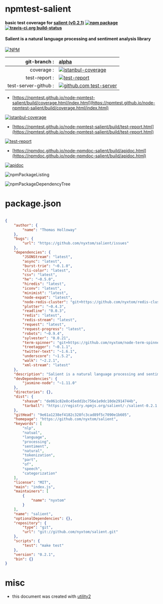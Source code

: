 # npmtest-salient

#### basic test coverage for  [salient (v0.2.1)](https://github.com/nyxtom/salient)  [![npm package](https://img.shields.io/npm/v/npmtest-salient.svg?style=flat-square)](https://www.npmjs.org/package/npmtest-salient) [![travis-ci.org build-status](https://api.travis-ci.org/npmtest/node-npmtest-salient.svg)](https://travis-ci.org/npmtest/node-npmtest-salient)

#### Salient is a natural language processing and sentiment analysis library

[![NPM](https://nodei.co/npm/salient.png?downloads=true&downloadRank=true&stars=true)](https://www.npmjs.com/package/salient)

| git-branch : | [alpha](https://github.com/npmtest/node-npmtest-salient/tree/alpha)|
|--:|:--|
| coverage : | [![istanbul-coverage](https://npmtest.github.io/node-npmtest-salient/build/coverage.badge.svg)](https://npmtest.github.io/node-npmtest-salient/build/coverage.html/index.html)|
| test-report : | [![test-report](https://npmtest.github.io/node-npmtest-salient/build/test-report.badge.svg)](https://npmtest.github.io/node-npmtest-salient/build/test-report.html)|
| test-server-github : | [![github.com test-server](https://npmtest.github.io/node-npmtest-salient/GitHub-Mark-32px.png)](https://npmtest.github.io/node-npmtest-salient/build/app/index.html) | | build-artifacts : | [![build-artifacts](https://npmtest.github.io/node-npmtest-salient/glyphicons_144_folder_open.png)](https://github.com/npmtest/node-npmtest-salient/tree/gh-pages/build)|

- [https://npmtest.github.io/node-npmtest-salient/build/coverage.html/index.html](https://npmtest.github.io/node-npmtest-salient/build/coverage.html/index.html)

[![istanbul-coverage](https://npmtest.github.io/node-npmtest-salient/build/screenCapture.buildCi.browser.%252Ftmp%252Fbuild%252Fcoverage.lib.html.png)](https://npmtest.github.io/node-npmtest-salient/build/coverage.html/index.html)

- [https://npmtest.github.io/node-npmtest-salient/build/test-report.html](https://npmtest.github.io/node-npmtest-salient/build/test-report.html)

[![test-report](https://npmtest.github.io/node-npmtest-salient/build/screenCapture.buildCi.browser.%252Ftmp%252Fbuild%252Ftest-report.html.png)](https://npmtest.github.io/node-npmtest-salient/build/test-report.html)

- [https://npmdoc.github.io/node-npmdoc-salient/build/apidoc.html](https://npmdoc.github.io/node-npmdoc-salient/build/apidoc.html)

[![apidoc](https://npmdoc.github.io/node-npmdoc-salient/build/screenCapture.buildCi.browser.%252Ftmp%252Fbuild%252Fapidoc.html.png)](https://npmdoc.github.io/node-npmdoc-salient/build/apidoc.html)

![npmPackageListing](https://npmtest.github.io/node-npmtest-salient/build/screenCapture.npmPackageListing.svg)

![npmPackageDependencyTree](https://npmtest.github.io/node-npmtest-salient/build/screenCapture.npmPackageDependencyTree.svg)



# package.json

```json

{
    "author": {
        "name": "Thomas Holloway"
    },
    "bugs": {
        "url": "https://github.com/nyxtom/salient/issues"
    },
    "dependencies": {
        "JSONStream": "latest",
        "async": "latest",
        "burst-trie": "~0.1.0",
        "cli-color": "latest",
        "csv": "latest",
        "he": "~0.5.0",
        "hiredis": "latest",
        "iconv": "latest",
        "minimist": "latest",
        "node-expat": "latest",
        "node-redis-cluster": "git+https://github.com/nyxtom/redis-cluster.git",
        "plotter": "~0.4.3",
        "readline": "0.0.3",
        "redis": "latest",
        "redis-stream": "latest",
        "request": "latest",
        "request-progress": "latest",
        "robots": "~0.9.4",
        "sylvester": "0.0.21",
        "term-spinner": "git+https://github.com/nyxtom/node-term-spinner.git",
        "treetagger": "~0.1.1",
        "twitter-text": "~1.6.1",
        "underscore": "~1.5.2",
        "walk": "~2.2.1",
        "xml-stream": "latest"
    },
    "description": "Salient is a natural language processing and sentiment analysis library",
    "devDependencies": {
        "jasmine-node": "~1.11.0"
    },
    "directories": {},
    "dist": {
        "shasum": "de061c82e8c45edd1bc756e1e9dc10de2914744b",
        "tarball": "https://registry.npmjs.org/salient/-/salient-0.2.1.tgz"
    },
    "gitHead": "9e61a1238ef4182c328fc3cad89f5c7090e1b605",
    "homepage": "https://github.com/nyxtom/salient",
    "keywords": [
        "nlp",
        "natual",
        "language",
        "processing",
        "sentiment",
        "natural",
        "tokenization",
        "part",
        "of",
        "speech",
        "categorization"
    ],
    "license": "MIT",
    "main": "index.js",
    "maintainers": [
        {
            "name": "nyxtom"
        }
    ],
    "name": "salient",
    "optionalDependencies": {},
    "repository": {
        "type": "git",
        "url": "git://github.com/nyxtom/salient.git"
    },
    "scripts": {
        "test": "make test"
    },
    "version": "0.2.1",
    "bin": {}
}
```



# misc
- this document was created with [utility2](https://github.com/kaizhu256/node-utility2)
